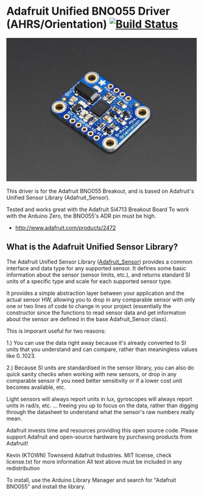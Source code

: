 Adafruit Unified BNO055 Driver (AHRS/Orientation)  [![Build Status](https://travis-ci.com/adafruit/Adafruit_BNO055.svg?branch=master)](https://travis-ci.com/adafruit/Adafruit_BNO055)
================

<a href="https://www.adafruit.com/product/2472"><img src="assets/board.jpg?raw=true" width="500px"></a>

This driver is for the Adafruit BNO055 Breakout, and is based on Adafruit's Unified Sensor Library (Adafruit_Sensor).

Tested and works great with the Adafruit Si4713 Breakout Board 
To work with the Arduino Zero, the BNO055's ADR pin must be high.
* http://www.adafruit.com/products/2472

## What is the Adafruit Unified Sensor Library? ##

The Adafruit Unified Sensor Library ([Adafruit_Sensor](https://github.com/adafruit/Adafruit_Sensor)) provides a common interface and data type for any supported sensor.  It defines some basic information about the sensor (sensor limits, etc.), and returns standard SI units of a specific type and scale for each supported sensor type.

It provides a simple abstraction layer between your application and the actual sensor HW, allowing you to drop in any comparable sensor with only one or two lines of code to change in your project (essentially the constructor since the functions to read sensor data and get information about the sensor are defined in the base Adafruit_Sensor class).

This is imporant useful for two reasons:

1.) You can use the data right away because it's already converted to SI units that you understand and can compare, rather than meaningless values like 0..1023.

2.) Because SI units are standardised in the sensor library, you can also do quick sanity checks when working with new sensors, or drop in any comparable sensor if you need better sensitivity or if a lower cost unit becomes available, etc. 

Light sensors will always report units in lux, gyroscopes will always report units in rad/s, etc. ... freeing you up to focus on the data, rather than digging through the datasheet to understand what the sensor's raw numbers really mean.

Adafruit invests time and resources providing this open source code.  Please support Adafruit and open-source hardware by purchasing products from Adafruit!

Kevin (KTOWN) Townsend Adafruit Industries.
MIT license, check license.txt for more information
All text above must be included in any redistribution

To install, use the Arduino Library Manager and search for "Adafruit BNO055" and install the library.
